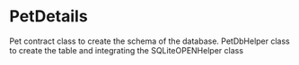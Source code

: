 # PetDetails
Pet contract class to create the schema of the database.
PetDbHelper class to create the table and integrating the SQLiteOPENHelper class
